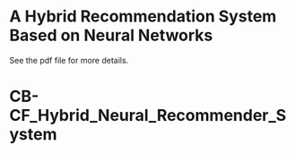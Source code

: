 #  A Hybrid Recommendation System Based on Neural Networks

See the pdf file for more details.
# CB-CF_Hybrid_Neural_Recommender_System
